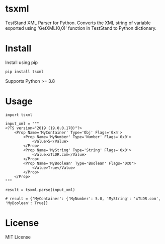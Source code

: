 # tsxml
TestStand XML Parser for Python. Converts the XML string of variable exported using 'GetXML(0,0)' function in TestStand to Python dictionary.

# Install
Install using pip
```
pip install tsxml
```
Supports Python >= 3.8

# Usage
```
import tsxml

input_xml = """
<?TS version="2019 (19.0.0.170)"?>
    <Prop Name='MyContainer' Type='Obj' Flags='0x4'>
        <Prop Name='MyNumber' Type='Number' Flags='0x0'>
            <Value>5</Value>
        </Prop>
        <Prop Name='MyString' Type='String' Flags='0x0'>
            <Value>xTLDR.com</Value>
        </Prop>
        <Prop Name='MyBoolean' Type='Boolean' Flags='0x0'>
            <Value>True</Value>
        </Prop>
    </Prop>
"""

result = tsxml.parse(input_xml)

# result = {'MyContainer': {'MyNumber': 5.0, 'MyString': 'xTLDR.com', 'MyBoolean': True}}
```
# License
MIT License